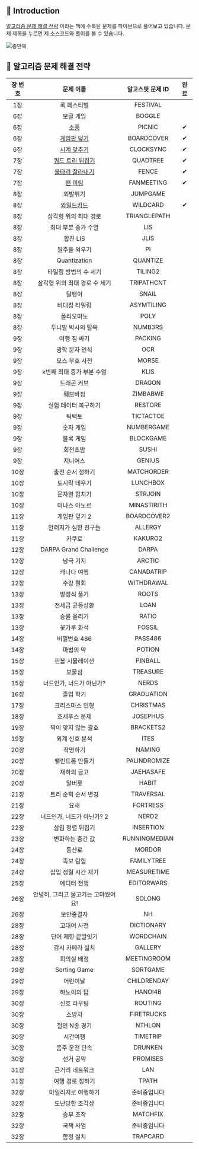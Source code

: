 ## 📖 Introduction

[알고리즘 문제 해결 전략](https://book.algospot.com/index.html) 이라는 책에 수록된 문제를 파이썬으로 풀어보고 있습니다.
문제 제목을 누르면 제 소스코드와 풀이를 볼 수 있습니다.

![종만북](https://book.algospot.com/static/img/cover1-small.png)

## 📝 알고리즘 문제 해결 전략
  
|장 번호|문제 이름|알고스팟 문제 ID|완료|
|:---:|:---:|:---:|:---:|
|1장|록 페스티벌|FESTIVAL| |
|6장|보글 게임|BOGGLE| |
|6장|[소풍](https://nogan.tistory.com/9)|PICNIC|&#10004;|
|6장|[게임판 덮기](https://nogan.tistory.com/10)|BOARDCOVER|&#10004;|
|6장|[시계 맞추기](https://nogan.tistory.com/11)|CLOCKSYNC|&#10004;|
|7장|[쿼드 트리 뒤집기](https://nogan.tistory.com/12)|QUADTREE|&#10004;|
|7장|[울타리 잘라내기](https://nogan.tistory.com/14)|FENCE|&#10004;|
|7장|[팬 미팅](https://nogan.tistory.com/15)|FANMEETING|&#10004;|
|8장|외발뛰기|JUMPGAME| |
|8장|[와일드카드](https://nogan.tistory.com/16)|WILDCARD|&#10004;|
|8장|삼각형 위의 최대 경로|TRIANGLEPATH| |
|8장|최대 부분 증가 수열|LIS| |
|8장|합친 LIS|JLIS| |
|8장|원주율 외우기|PI||
|8장|Quantization|QUANTIZE| |
|8장|타일링 방법의 수 세기|TILING2| |
|8장|삼각형 위의 최대 경로 수 세기|TRIPATHCNT| |
|8장|달팽이|SNAIL| |
|8장|비대칭 타일링|ASYMTILING| |
|8장|폴리오미노|POLY| |
|8장|두니발 박사의 탈옥|NUMB3RS| |
|9장|여행 짐 싸기|PACKING| |
|9장|광학 문자 인식|OCR| |
|9장|모스 부호 사전|MORSE||
|9장|k번째 최대 증가 부분 수열|KLIS| |
|9장|드래곤 커브|DRAGON| |
|9장|웨브바짐|ZIMBABWE| |
|9장|실험 데이터 복구하기|RESTORE| |
|9장|틱택토|TICTACTOE| |
|9장|숫자 게임|NUMBERGAME| |
|9장|블록 게임|BLOCKGAME| |
|9장|회전초밥|SUSHI| |
|9장|지니어스|GENIUS| |
|10장|출전 순서 정하기|MATCHORDER| |
|10장|도시락 데우기|LUNCHBOX| |
|10장|문자열 합치기|STRJOIN| |
|10장|미나스 아노르|MINASTIRITH| |
|11장|게임판 덮기 2|BOARDCOVER2| |
|11장|알러지가 심한 친구들|ALLERGY| |
|11장|카쿠로|KAKURO2| |
|12장|DARPA Grand Challenge|DARPA| |
|12장|남극 기지|ARCTIC| |
|12장|캐나다 여행|CANADATRIP| |
|12장|수강 철회|WITHDRAWAL| |
|13장|방정식 풀기|ROOTS| |
|13장|전세금 균등상환|LOAN| |
|13장|승률 올리기|RATIO| |
|13장|꽃가루 화석|FOSSIL| |
|14장|비밀번호 486|PASS486| |
|14장|마법의 약|POTION| |
|15장|핀볼 시뮬레이션|PINBALL| |
|15장|보물섬|TREASURE| |
|15장|너드인가, 너드가 아닌가?|NERDS| |
|16장|졸업 학기|GRADUATION| |
|17장|크리스마스 인형|CHRISTMAS| |
|18장|조세푸스 문제|JOSEPHUS| |
|19장|짝이 맞지 않는 괄호|BRACKETS2| |
|19장|외계 신호 분석|ITES| |
|20장|작명하기|NAMING| |
|20장|팰린드롬 만들기|PALINDROMIZE| |
|20장|재하의 금고|JAEHASAFE| |
|20장|말버릇|HABIT| |
|21장|트리 순회 순서 변경|TRAVERSAL| |
|21장|요새|FORTRESS| |
|22장|너드인가, 너드가 아닌가? 2|NERD2| |
|22장|삽입 정렬 뒤집기|INSERTION| |
|23장|변화하는 중간 값|RUNNINGMEDIAN| |
|24장|등산로|MORDOR| |
|24장|족보 탐험|FAMILYTREE| |
|24장|삽입 정렬 시간 재기|MEASURETIME| |
|25장|에디터 전쟁|EDITORWARS| |
|26장|안녕히, 그리고 물고기는 고마웠어요!|SOLONG| |
|26장|보안종결자|NH| |
|28장|고대어 사전|DICTIONARY| |
|28장|단어 제한 끝말잇기|WORDCHAIN| |
|28장|감시 카메라 설치|GALLERY| |
|28장|회의실 배정|MEETINGROOM| |
|29장|Sorting Game|SORTGAME| |
|29장|어린이날|CHILDRENDAY| |
|29장|하노이의 탑|HANOI4B| |
|30장|신호 라우팅|ROUTING| |
|30장|소방차|FIRETRUCKS| |
|30장|철인 N종 경기|NTHLON| |
|30장|시간여행|TIMETRIP| |
|30장|음주 운전 단속|DRUNKEN| |
|30장|선거 공약|PROMISES| |
|31장|근거리 네트워크|LAN| |
|31장|여행 경로 정하기|TPATH| |
|32장|마일리지로 여행하기|준비중입니다| |
|32장|도난당한 조각상|준비중입니다| |
|32장|승부 조작|MATCHFIX| |
|32장|국책 사업|준비중입니다| |
|32장|함정 설치|TRAPCARD| |







